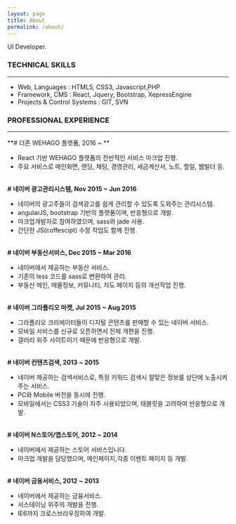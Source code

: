 ```yaml
---
layout: page
title: About
permalink: /about/
---
```


UI Developer.

### TECHNICAL SKILLS
---
- Web, Languages : HTML5, CSS3, Javascript,PHP
- Framework, CMS : React, Jquery, Bootstrap, XepressEngine
- Projects & Control Systems : GIT, SVN


### PROFESSIONAL EXPERIENCE
---
**# 더존 WEHAGO 플랫폼, 2016 ~ **

- React 기반 WEHAGO 플랫폼의 전반적인 서비스 마크업 진행.
- 주요 서비스로 메인화면, 랜딩, 채팅, 경영관리, 세금계산서, 노트, 할일, 웹빌더 등.
<br><br>

**# 네이버 광고관리시스템, Nov 2015 ~ Jun 2016**

- 네이버의 광고주들이 검색광고를 쉽게 관리할 수 있도록 도와주는 관리시스템.
- angularJS, bootstrap 기반의 플랫폼이며, 반응형으로 개발.
- 마크업개발자로 참여하였으며, sass와 jade 사용.
- 간단한 JS(coffescipt) 수정 작업도 함께 진행.
<br><br>

**# 네이버 부동산서비스, Dec 2015 ~ Mar 2016**

- 네이버에서 제공하는 부동산 서비스.
- 기존의 less 코드를  sass로 변환하여 관리.
- 부동산 메인, 매물정보, 커뮤니티, 지도 페이지 등의 개선작업 진행.
<br><br>

**# 네이버 그라폴리오 마켓, Jul 2015 ~ Aug 2015**

- 그라폴리오 크리에이터들이 디지털 콘텐츠를 판매할 수 있는 네이버 서비스.
- 모바일 서비스를 신규로 오픈하면서 전체 개편을 진행.
- 갤러리 위주 사이트이기 때문에 반응형으로 개발.
<br><br>

**# 네이버 컨텐츠검색, 2013 ~ 2015**

- 네이버 제공하는 검색서비스로, 특정 키워드 검색시 알맞은 정보를 상단에 노출시켜 주는 서비스.
- PC와 Mobile 버전을 동시에 진행.
- 모바일에서는 CSS3 기술이 자주 사용되었으며, 태블릿을 고려하여 반응형으로 개발.
<br><br>

**# 네이버 N스토어/앱스토어, 2012 ~ 2014**

- 네이버에서 제공하는 스토어 서비스입니다.
- 마크업 개발을 담당했으며, 메인페이지,각종 이벤트 페이지 등 개발.
<br><br>

**# 네이버 금융서비스, 2012 ~ 2013**

- 네이버에서 제공하는 금융서비스.
- 서스테이닝 위주의 개발을 진행.
- IE6까지 크로스브라우징하여 개발.
